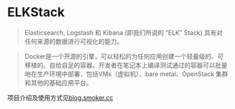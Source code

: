 # ELKStack

> Elasticsearch, Logstash 和 Kibana (即我们所说的 “ELK” Stack) 具有对任何来源的数据进行可视化的能力。

> Docker是一个开源的引擎，可以轻松的为任何应用创建一个轻量级的、可移植的、自给自足的容器。开发者在笔记本上编译测试通过的容器可以批量地在生产环境中部署，包括VMs（虚拟机）、bare metal、OpenStack 集群和其他的基础应用平台。

项目介绍及使用方式见[blog.smoker.cc](http://blog.smoker.cc/docker/20160325.html)